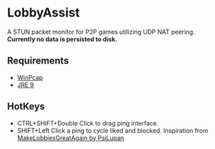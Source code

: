 # LobbyAssist
A STUN packet monitor for P2P games utilizing UDP NAT peering.
**Currently no data is persisted to disk.**
## Requirements
* [WinPcap](https://www.winpcap.org/)
* [JRE 9](http://www.oracle.com/technetwork/java/javase/downloads/index.html)
## HotKeys
* CTRL+SHIFT+Double Click to drag ping interface.
* SHIFT+Left Click a ping to cycle liked and blocked.
Inspiration from [MakeLobbiesGreatAgain by PsiLupan](https://github.com/PsiLupan/MakeLobbiesGreatAgain)